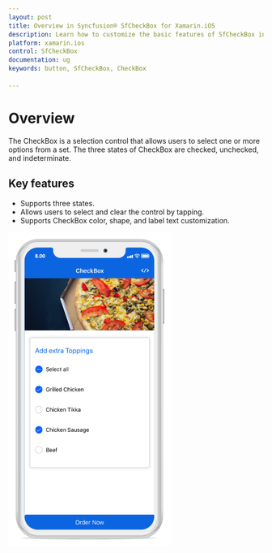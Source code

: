 ```yaml
---
layout: post
title: Overview in Syncfusion® SfCheckBox for Xamarin.iOS
description: Learn how to customize the basic features of SfCheckBox including styling, states, and interactive behaviors
platform: xamarin.ios
control: SfCheckBox
documentation: ug 
keywords: button, SfCheckBox, CheckBox

---
```


# Overview
The CheckBox is a selection control that allows users to select one or more options from a set. The three states of CheckBox are checked, unchecked, and indeterminate.

## Key features

* Supports three states.
* Allows users to select and clear the control by tapping.
* Supports CheckBox color, shape, and label text customization.

![SfCheckBox overview for Xamarin.iOS](Images/CheckBox_Overview.png)

